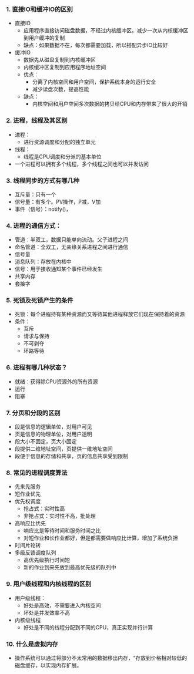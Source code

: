 ### 1. 直接IO和缓冲IO的区别

- 直接IO
  - 应用程序直接访问磁盘数据，不经过内核缓冲区。减少一次从内核缓冲区到用户缓冲的复制
  - 缺点：如果数据不在，每次都需要加载，所以搭配异步IO比较好
- 缓冲IO
  - 数据先从磁盘复制到内核缓冲区
  - 内核缓冲区复制到应用程序地址空间
  - 优点：
    - 分离了内核空间和用户空间，保护系统本身的运行安全
    - 减少读盘次数，提高性能
  - 缺点：
    - 内核空间和用户空间多次数据的拷贝给CPU和内存带来了很大的开销

### 2. 进程，线程及其区别

- 进程：
  - 进行资源调度和分配的独立单元
- 线程：
  - 线程是CPU调度和分派的基本单位
- 一个进程可以拥有多个线程，多个线程之间也可以并发访问

### 3. 线程同步的方式有哪几种

- 互斥量：只有一个
- 信号量：有多个。PV操作，P减，V加
- 事件（信号）：notify()，

### 4. 进程的通信方式：

- 管道：半双工，数据只能单向流动。父子进程之间
- 命名管道：全双工，无亲缘关系进程之间进行通信
- 信号量
- 消息队列：存放在内核中
- 信号：用于接收通知某个事件已经发生
- 共享内存
- 套接字

### 5. 死锁及死锁产生的条件

- 死锁：每个进程持有某种资源而又等待其他进程释放它们现在保持着的资源
- 条件：
  - 互斥
  - 请求与保持
  - 不可剥夺
  - 环路等待

### 6. 进程有哪几种状态？

- 就绪：获得除CPU资源外的所有资源
- 运行
- 阻塞

### 7. 分页和分段的区别

- 段是信息的逻辑单位，对用户可见
- 页是信息的物理单位，对用户透明
- 段大小不固定，页大小固定
- 段提供二维地址空间，页提供一维地址空间
- 段便于信息的存储和共享，页的信息共享受到限制

### 8. 常见的进程调度算法

- 先来先服务
- 短作业优先
- 优先权调度
  - 抢占式：实时性高
  - 非抢占式：实时性不高，批处理
- 高响应比优先
  - 响应比是等待时间和服务时间之比
  - 对短作业和长作业都好，但是都需要做响应比计算，增加了系统负担
- 时间片轮转
- 多级反馈调度队列
  - 高优先级执行时间短
  - 新的作业到来先放到最高优先级的队列中

### 9. 用户级线程和内核线程的区别

- 用户级线程：
  - 好处是高效，不需要进入内核空间
  - 坏处是并发效率不高
- 内核级线程 
  - 好处是不同的线程分配到不同的CPU，真正实现并行计算

### 10. 什么是虚拟内存

- 操作系统可以通过将部分不太常用的数据移出内存，“存放到价格相对较低的磁盘缓存，以实现内存扩展。